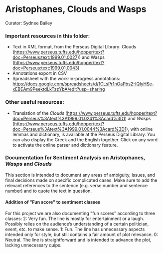 # Aristophanes, Clouds and Wasps

Curator: Sydnee Bailey 

### Important resources in this folder: 
* Text in XML format, from the Perseus Digital Library: Clouds (https://www.perseus.tufts.edu/hopper/text?doc=Perseus:text:1999.01.0027)) and Wasps (https://www.perseus.tufts.edu/hopper/text?doc=Perseus:text:1999.01.0043)   
* Annotations export in CSV
* Spreadsheet with the work-in-progress annotations: https://docs.google.com/spreadsheets/d/1CLsPr1nOaPbs2-IQIyHSe-xEBEAm9PeektdLkTzzYbA/edit?usp=sharing

### Other useful resources: 
* Translation of the _Clouds_ (https://www.perseus.tufts.edu/hopper/text?doc=Perseus%3Atext%3A1999.01.0241%3Acard%3D1) and _Wasps_ (https://www.perseus.tufts.edu/hopper/text?doc=Perseus%3Atext%3A1999.01.0044%3Acard%3D1), with online lemmas and dictionary, is available at the Perseus Digital Library. You can also display the Greek and the English together. Click on any word to activate the online parser and dictionary feature. 

### Documentation for Sentiment Analysis on Aristophanes, _Wasps_ and _Clouds_
This section is intended to document any areas of ambiguity, issues, and final decisions made on specific complicated cases. Make sure to add the relevant references to the sentence (e.g. verse number and sentence number) and to quote the text in question. 

#### Addition of "Fun score" to sentiment classes
For this project we are also documenting "fun scores" according to three classes: 
2: Very fun. The line is mostly for entertainment or a laugh. Possibly relies on the audience’s understanding of a certain politician, event, etc. to make sense. 
1: Fun. The line has unnecessary aspects intended only for style, but still contains a fair amount of plot relevance. 
0: Neutral. The line is straightforward and is intended to advance the plot, lacking unnecessary quips.
